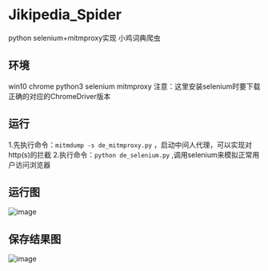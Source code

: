 # Jikipedia_Spider
python selenium+mitmproxy实现 小鸡词典爬虫

## 环境
win10 chrome python3 selenium mitmproxy
注意：这里安装selenium时要下载正确的对应的ChromeDriver版本

## 运行
1.先执行命令：`mitmdump -s de_mitmproxy.py` ，启动中间人代理，可以实现对http(s)的拦截
2.执行命令：`python de_selenium.py` ,调用selenium来模拟正常用户访问浏览器

## 运行图
![image](https://github.com/HuerFu/Jikipedia_Spider/blob/master/start.png)
## 保存结果图
![image](https://github.com/HuerFu/Jikipedia_Spider/blob/master/result.png)

